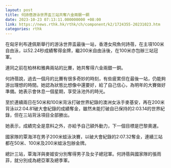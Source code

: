 ```yaml
---
layout: post
title: 何詩蓓游泳世界盃三站共奪六金兩銀一銅
date: 2023-10-23 07:13:11.000000000 +08:00
link: https://news.rthk.hk/rthk/ch/component/k2/1724355-20231023.htm
categories: rthk
---
```


在匈牙利布達佩斯舉行的游泳世界盃最後一站，香港女飛魚何詩蓓，在主項100米自由泳，以52.24秒成績奪得金牌，繼200米自由泳後，在100米亦包辦三站冠軍。

連同之前在柏林和雅典兩站的比賽，她共奪得六金兩銀一銅。

何詩蓓說，過去一個月的比賽有很多奇妙的時刻，有些疲累但在最後一站，仍能夠游出理想的時間。她認為狀態比想像中還要好，給了自己信心，為明年的大賽做好準備。她表示會休息一個星期，享受泳池外的時光。

至於連續兩日在50米和100米背泳打破世界紀錄的澳洲女泳手麥基安，再在200米背泳以2:04.81破大會紀錄的成績奪金，雖然未能打破自已保持的2:03.14的世界紀錄，但在三站背泳項目全部勝出。

她表示，成績完全是意料之外，亦給予自己額外動力，下一個目標是巴黎奧運。

國家隊的覃海洋在男子200米蛙泳決賽，以破大會紀錄的2:07.32奪金，連續三站都在50米、100米及200米蛙泳包辦金牌。 

總計三站，覃海洋與麥姬安分別奪得男子及女子總冠軍。何詩蓓與國家隊的張雨菲，就分別成為總亞軍及總季軍。
